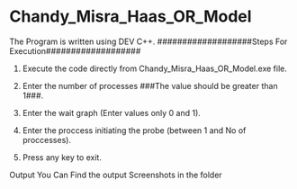 # Chandy_Misra_Haas_OR_Model

The Program is written using DEV C++.
###################Steps For Execution###################

1. Execute the code directly from Chandy_Misra_Haas_OR_Model.exe file.

2. Enter the number of processes ###The value should be greater than 1###.

3. Enter the wait graph (Enter values only 0 and 1).

4. Enter the proccess initiating the probe (between 1 and No of proccesses).

5. Press any key to exit.

Output
You Can Find the output Screenshots in the folder
